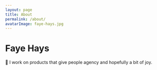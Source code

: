 ```yaml
---
layout: page
title: About
permalink: /about/
avatarImage: faye-hays.jpg
---
```


<div>
  <h1>Faye Hays</h1>
</div>
<div>
👋 I work on products that give people agency and hopefully a bit of joy.
</div>
